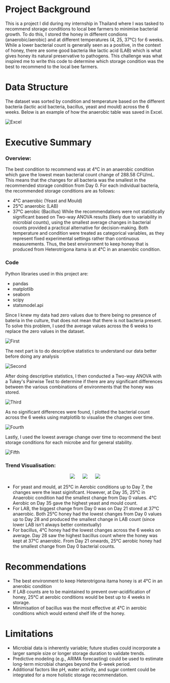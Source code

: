 
# Project Background
This is a project I did during my internship in Thailand where I was tasked to recommend storage conditions to local bee farmers to minimise bacterial growth. To do this, I stored the honey in different condions (anaerobic/aerobic) and at different temperatures (4, 25, 37°C) for 6 weeks. While a lower bacterial count is generally seen as a positive, in the context of honey, there are some good bacteria like lactic acid (LAB) which is what gives honey its natural preservative to pathogens. This challenge was what inspired me to write this code to determine which storage condition was the best to recommend to the local bee farmers.

# Data Structure
The dataset was sorted by condition and temperature based on the different bacteria (lactic acid bacteria, bacillus, yeast and mould) across the 6 weeks. Below is an example of how the anaerobic table was saved in Excel.

![Excel](https://github.com/user-attachments/assets/c19d9c37-ba0f-4a1f-ab66-acdfbd53106d)

# Executive Summary
### Overview:
The best condition to recommend was at 4°C in an anaerobic condition which gave the lowest mean bacterial count change of 288.58 CFU/mL. This means that the changes for all bacteria was the smallest in the recommended storage condition from Day 0. For each individual bacteria, the recommended storage conditions are as follows:
- 4°C anaerobic (Yeast and Mould)
- 25°C anaerobic (LAB)
- 37°C aerobic (Bacillus)
While the recommendations were not statistically significant based on Two-way ANOVA results (likely due to variability in microbial counts), using the smallest average changes in bacterial counts provided a practical alternative for decision-making. Both temperature and condition were treated as categorical variables, as they represent fixed experimental settings rather than continuous measurements. Thus, the best environment to keep honey that is produced from Heterotrigona itama is at 4°C in an anaerobic condition.

### Code
Python libraries used in this project are:
- pandas
- matplotlib
- seaborn
- scipy
- statsmodel.api

Since I knew my data had zero values due to there being no presence of bateria in the culture, that does not mean that there is not bacteria present. To solve this problem, I used the average values across the 6 weeks to replace the zero values in the dataset.

![First](https://via.placeholder.com/468x300?text=App+Screenshot+Here)

The next part is to do descriptive statistics to understand our data better before doing any analysis

![Second](https://via.placeholder.com/468x300?text=App+Screenshot+Here)

After doing descriptive statistics, I then conducted a Two-way ANOVA with a Tukey's Pairwise Test to determine if there are any significant differences between the various combinations of environments that the honey was stored. 

![Third](https://via.placeholder.com/468x300?text=App+Screenshot+Here)

As no significant differences were found, I plotted the bacterial count across the 6 weeks using matplotlib to visualise the changes over time.

![Fourth](https://via.placeholder.com/468x300?text=App+Screenshot+Here)

Lastly, I used the lowest average change over time to recommend the best storage conditions for each microbe and for general stability.

![Fifth](https://via.placeholder.com/468x300?text=App+Screenshot+Here)

### Trend Visualisation:

<p align="center">
    <img src="https://github.com/user-attachments/assets/ebce5715-d68c-40ad-aaaf-592ce85a7a09" hspace="10">
    <img src="https://github.com/user-attachments/assets/9f9fc816-1e7a-49ab-839a-74dc8f853932" hspace="10">
    <img src="https://github.com/user-attachments/assets/4f7dd6a4-26b0-4ddb-b808-a527919040e6" hspace="10">
</p>

- For yeast and mould, at 25°C in Aerobic conditions up to Day 7, the changes were the least siginifcant. However, at Day 35, 25°C in Anaerobic condition had the smallest change from Day 0 values. 4°C Aerobic on Day 35 gave the highest yeast and mould count.
- For LAB, the biggest change from Day 0 was on Day 21 stored at 37°C anaerobic. Both 25°C honey had the lowest changes from Day 0 values up to Day 28 and produced the smallest change in LAB count (since lower LAB isn’t always better contextually)
- For bacillus, 4°C honey had the lowest changes across the 6 weeks on average. Day 28 saw the highest bacillus count where the honey was kept at 37°C anaerobic. From Day 21 onwards, 25°C aerobic honey had the smallest change from Day 0 bacterial counts. 

# Recommendations
- The best environment to keep Heterotrigona itama honey is at 4°C in an anerobic condition
- If LAB counts are to be maintained to prevent over-acidification of honey, 25°C at aerobic conditions would be best up to 4 weeks in storage.
- Minimisation of bacillus was the most effective at 4°C in aerobic conditions which would extend shelf life of the honey.

# Limitations
- Microbial data is inherently variable; future studies could incorporate a larger sample size or longer storage duration to validate trends.
- Predictive modeling (e.g., ARIMA forecasting) could be used to estimate long-term microbial changes beyond the 6-week period.
- Additional factors like pH, water activity, and sugar content could be integrated for a more holistic storage recommendation.

